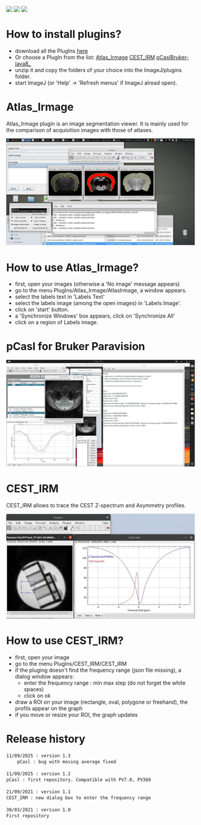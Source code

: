 [![](https://img.shields.io/badge/java-8-yellow.svg)](https://www.java.com/fr/download/)
[![](https://img.shields.io/badge/platform-Linux%2C%20OSX%2C%20Windows-orange.svg)](#)
[![](https://img.shields.io/badge/works%20with-ImageJ-1abc9c.svg)](https://imagej.nih.gov/ij/)


# How to install plugins?

- download all the PlugIns [here](https://github.com/montigno/PlugIns_ImageJ/archive/refs/heads/main.zip)
- Or choose a PlugIn from the list:
[Atlas_Irmage](https://github.com/montigno/PlugIns_ImageJ/tree/6e3be3164bd277a24f35d79514d81cfc9ced057b/Atlas_Irmage)
[CEST_IRM](https://github.com/montigno/PlugIns_ImageJ/tree/6e3be3164bd277a24f35d79514d81cfc9ced057b/CEST_IRM)
[pCaslBruker-java8_](https://github.com/montigno/PlugIns_ImageJ/tree/6e3be3164bd277a24f35d79514d81cfc9ced057b/pCaslBruker-java8_)
- unzip it and copy the folders of your choice into the ImageJ/plugins folder.
- start ImageJ (or 'Help' -> 'Refresh menus' if ImageJ alread open).

# Atlas_Irmage

Atlas_Irmage plugin is an image segmentation viewer.
It is mainly used for the comparison of acquisition images with those of atlases.

<p align="left">
<img src="https://github.com/montigno/PlugIns_ImageJ/blob/main/Screenshot_Atlas.jpg" width="600">
</p>

# How to use Atlas_Irmage?

- first, open your images (otherwise a 'No image' message appears)
- go to the menu PlugIns/Atlas_Irmage/AtlasIrmage, a window appears.
- select the labels text in 'Labels Text'
- select the labels image (among the open images) in 'Labels Image'.
- click on 'start' button.
- a 'Synchronize Windows' box appears, click on 'Synchronize All'
- click on a region of Labels image.

# pCasl for Bruker Paravision

<p align="left">
<img src="https://github.com/montigno/PlugIns_ImageJ/blob/main/Screenshot_pCasl.jpg" width="600">
</p>

# CEST_IRM

CEST_IRM allows to trace the CEST Z-spectrum and Asymmetry profiles.

<p align="left">
<img src="https://github.com/montigno/PlugIns_ImageJ/blob/main/Screenshot_CEST.jpg" width="600">
</p>

# How to use CEST_IRM?

 - first, open your image
 - go to the menu PlugIns/CEST_IRM/CEST_IRM
 - if the pluging doesn't find the frequency range (json file missing), a dialog window appears:
      - enter the frequency range : min max step (do not forget the white spaces)
      - click on ok
 - draw a ROI on your image (rectangle, oval, polygone or freehand), the profils appear on the graph
 - if you move or resize your ROI, the graph updates

# Release history

    11/09/2025 : version 1.3
        pCasl : bug with moving average fixed

    11/09/2025 : version 1.2
	pCasl : first repository. Compatible with PV7.0, PV360

    21/09/2021 : version 1.1
	CEST_IRM : new dialog box to enter the frequency range

    30/03/2021 : version 1.0
	First repository

